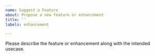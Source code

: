 ```yaml
---
name: Suggest a Feature
about: Propose a new feature or enhancement
title: ''
labels: enhancement

---
```


Please describe the feature or enhancement along with the intended usecase.